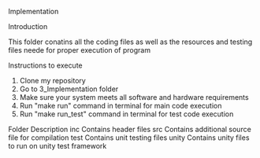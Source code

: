 Implementation


Introduction


This folder conatins all the coding files as well as the resources and testing files neede for proper execution of program

Instructions to execute

1.	Clone my repository
2.	Go to 3_Implementation folder
3.	Make sure your system meets all software and hardware requirements
4.	Run "make run" command in terminal for main code execution
5.	Run "make run_test" command in terminal for test code execution

Folder	    Description
inc	    Contains header files
src	    Contains additional source file for compilation
test	  Contains unit testing files
unity 	Contains unity files to run on unity test framework






